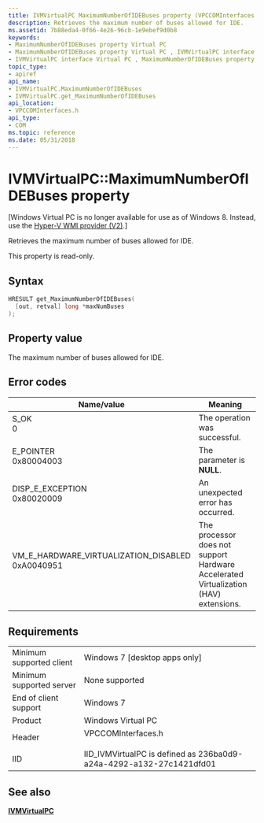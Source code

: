 ```yaml
---
title: IVMVirtualPC MaximumNumberOfIDEBuses property (VPCCOMInterfaces.h)
description: Retrieves the maximum number of buses allowed for IDE.
ms.assetid: 7b88eda4-0f66-4e26-96cb-1e9ebef9d0b8
keywords:
- MaximumNumberOfIDEBuses property Virtual PC
- MaximumNumberOfIDEBuses property Virtual PC , IVMVirtualPC interface
- IVMVirtualPC interface Virtual PC , MaximumNumberOfIDEBuses property
topic_type:
- apiref
api_name:
- IVMVirtualPC.MaximumNumberOfIDEBuses
- IVMVirtualPC.get_MaximumNumberOfIDEBuses
api_location:
- VPCCOMInterfaces.h
api_type:
- COM
ms.topic: reference
ms.date: 05/31/2018
---
```


# IVMVirtualPC::MaximumNumberOfIDEBuses property

\[Windows Virtual PC is no longer available for use as of Windows 8. Instead, use the [Hyper-V WMI provider (V2)](/windows/desktop/HyperV_v2/windows-virtualization-portal).\]

Retrieves the maximum number of buses allowed for IDE.

This property is read-only.

## Syntax


```C++
HRESULT get_MaximumNumberOfIDEBuses(
  [out, retval] long *maxNumBuses
);
```



## Property value

The maximum number of buses allowed for IDE.

## Error codes



| Name/value                                                                                                                                                                           | Meaning                                                                                         |
|--------------------------------------------------------------------------------------------------------------------------------------------------------------------------------------|-------------------------------------------------------------------------------------------------|
| <dl> <dt>S\_OK</dt> <dt>0</dt> </dl>                                              | The operation was successful.<br/>                                                        |
| <dl> <dt>E\_POINTER</dt> <dt>0x80004003</dt> </dl>                                | The parameter is **NULL**.<br/>                                                           |
| <dl> <dt>DISP\_E\_EXCEPTION</dt> <dt>0x80020009</dt> </dl>                        | An unexpected error has occurred.<br/>                                                    |
| <dl> <dt>VM\_E\_HARDWARE\_VIRTUALIZATION\_DISABLED</dt> <dt>0xA0040951</dt> </dl> | The processor does not support Hardware Accelerated Virtualization (HAV) extensions.<br/> |



## Requirements



|                                     |                                                                                               |
|-------------------------------------|-----------------------------------------------------------------------------------------------|
| Minimum supported client<br/> | Windows 7 \[desktop apps only\]<br/>                                                    |
| Minimum supported server<br/> | None supported<br/>                                                                     |
| End of client support<br/>    | Windows 7<br/>                                                                          |
| Product<br/>                  | Windows Virtual PC<br/>                                                                 |
| Header<br/>                   | <dl> <dt>VPCCOMInterfaces.h</dt> </dl> |
| IID<br/>                      | IID\_IVMVirtualPC is defined as 236ba0d9-a24a-4292-a132-27c1421dfd01<br/>               |



## See also

<dl> <dt>

[**IVMVirtualPC**](ivmvirtualpc.md)
</dt> </dl>

 

